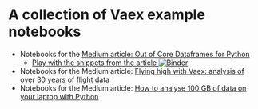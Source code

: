 # A collection of Vaex example notebooks


* Notebooks for the [Medium article: Out of Core Dataframes for Python](https://towardsdatascience.com/vaex-out-of-core-dataframes-for-python-and-fast-visualization-12c102db044a)
   * [Play with the snippets from the article ![Binder](https://mybinder.org/badge_logo.svg)](https://mybinder.org/v2/gh/vaexio/vaex-mybinder/master?filepath=medium-out-of-core%2Farticle_snippets.ipynb)
* Notebooks for the Medium article: [Flying high with Vaex: analysis of over 30 years of flight data](https://towardsdatascience.com/https-medium-com-jovan-veljanoski-flying-high-with-vaex-analysis-of-over-30-years-of-flight-data-in-python-b224825a6d56)
* Notebooks for the Medium article: [How to analyse 100 GB of data on your laptop with Python](https://towardsdatascience.com/how-to-analyse-100s-of-gbs-of-data-on-your-laptop-with-python-f83363dda94)
